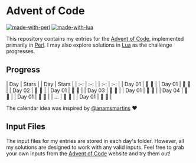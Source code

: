 # Advent of Code
[![made-with-perl](https://img.shields.io/badge/Made%20with-Perl-1f425f.svg?color=green)](https://www.perl.org/)
[![made-with-lua](https://img.shields.io/badge/Made%20with-Lua-1f425f.svg?color=blue)](https://www.lua.org/)

This repository contains my entries for the [Advent of Code](https://adventofcode.com/), implemented primarily in [Perl](https://www.perl.org/). I may also explore solutions in [Lua](https://www.lua.org/) as the challenge progresses.

## Progress

| Day | Stars | | Day | Stars |
| :-: | :-: | | :-: | :-: |
| Day 01 | :star2: :star2: | | Day 01 | :star2: :star2: |
| Day 02 | :star2: :star2: | | Day 01 | :star2: :star2: |
| Day 03 | :star2: :star2: | | Day 01 | :star2: :star2: |
| Day 04 | :gift: :gift: | | Day 01 | :star2: :star2: |
| ... | :gift: :gift: | | Day 01 | :star2: :star2: |

The calendar idea was inspired by [@anamsmartins](https://github.com/anamsmartins/adventOfCode2024) :heart:

## Input Files

The input files for my entries are stored in each day's folder. However, all my solutions are designed to work with any valid inputs. Feel free to grab your own inputs from the [Advent of Code](https://adventofcode.com/) website and try them out!